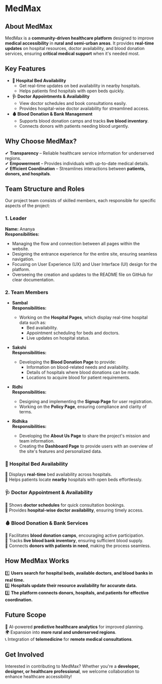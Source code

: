# MedMax

## About MedMax  
MedMax is a **community-driven healthcare platform** designed to improve **medical accessibility** in **rural and semi-urban areas**. It provides **real-time updates** on hospital resources, doctor availability, and blood donation services, ensuring **critical medical support** when it's needed most.  

## Key Features  
- **🏥 Hospital Bed Availability**  
  - Get real-time updates on bed availability in nearby hospitals.  
  - Helps patients find hospitals with open beds quickly.  
- **🩺 Doctor Appointments & Availability**  
  - View doctor schedules and book consultations easily.  
  - Provides hospital-wise doctor availability for streamlined access.  
- **🩸 Blood Donation & Bank Management**  
  - Supports blood donation camps and tracks **live blood inventory**.  
  - Connects donors with patients needing blood urgently.  

## Why Choose MedMax?  
✔ **Transparency** – Reliable healthcare service information for underserved regions.  
✔ **Empowerment** – Provides individuals with up-to-date medical details.  
✔ **Efficient Coordination** – Streamlines interactions between **patients, donors, and hospitals**.  

## Team Structure and Roles
Our project team consists of skilled members, each responsible for specific aspects of the project:

### 1. **Leader**
   **Name:** Ananya  
   **Responsibilities:**  
   - Managing the flow and connection between all pages within the website.  
   - Designing the entrance experience for the entire site, ensuring seamless navigation.  
   - Focusing on User Experience (UX) and User Interface (UI) design for the platform.  
   - Overseeing the creation and updates to the README file on GitHub for clear documentation.  

### 2. **Team Members**
   - **Sambal**  
     **Responsibilities:**  
     - Working on the **Hospital Pages**, which display real-time hospital data such as:  
       - Bed availability.  
       - Appointment scheduling for beds and doctors.  
       - Live updates on hospital status.  

   - **Sakshi**  
     **Responsibilities:**  
     - Developing the **Blood Donation Page** to provide:  
       - Information on blood-related needs and availability.  
       - Details of hospitals where blood donations can be made.  
       - Locations to acquire blood for patient requirements.  

   - **Ridhi**  
     **Responsibilities:**  
     - Designing and implementing the **Signup Page** for user registration.  
     - Working on the **Policy Page**, ensuring compliance and clarity of terms.  

   - **Ridhika**  
     **Responsibilities:**  
     - Developing the **About Us Page** to share the project's mission and team information.  
     - Creating the **Dashboard Page** to provide users with an overview of the site's features and personalized data.  

### 🏥 Hospital Bed Availability  
🔹 Displays **real-time** bed availability across hospitals.  
🔹 Helps patients locate **nearby** hospitals with open beds effortlessly.  

### 🩺 Doctor Appointment & Availability  
🔹 Shows **doctor schedules** for quick consultation bookings.  
🔹 Provides **hospital-wise doctor availability**, ensuring timely access.  

### 🩸 Blood Donation & Bank Services  
🔹 Facilitates **blood donation camps**, encouraging active participation.  
🔹 Tracks **live blood bank inventory**, ensuring sufficient blood supply.  
🔹 Connects **donors with patients in need**, making the process seamless.  

## How MedMax Works  
1️⃣ **Users search for hospital beds, available doctors, and blood banks in real time.**  
2️⃣ **Hospitals update their resource availability for accurate data.**  
3️⃣ **The platform connects donors, hospitals, and patients for effective coordination.**  

## Future Scope  
🚀 AI-powered **predictive healthcare analytics** for improved planning.  
🌍 Expansion into **more rural and underserved regions**.  
📞 Integration of **telemedicine** for **remote medical consultations**.  

## Get Involved  
Interested in contributing to MedMax? Whether you're a **developer, designer, or healthcare professional**, we welcome collaboration to enhance healthcare accessibility!  





